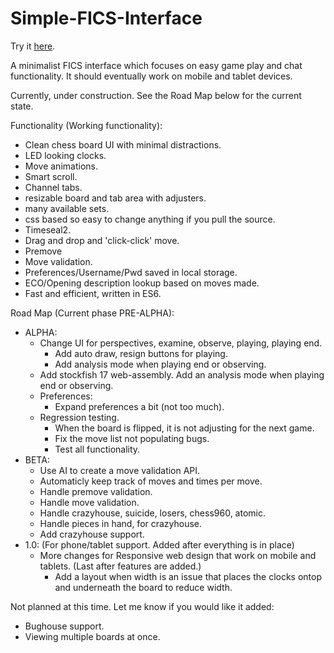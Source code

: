 # Simple-FICS-Interface
Try it <a href="https://cday-with-ai.github.io/Simple-FICS-Interface/" target="_blank">here</a>.

A minimalist FICS interface which focuses on easy game play and chat functionality. It should eventually work on mobile and tablet devices.

Currently, under construction. See the Road Map below for the current state.

Functionality (Working functionality):
- Clean chess board UI with minimal distractions.
- LED looking clocks.
- Move animations.
- Smart scroll.
- Channel tabs.
- resizable board and tab area with adjusters.
- many available sets.
- css based so easy to change anything if you pull the source.
- Timeseal2.
- Drag and drop and 'click-click' move.
- Premove
- Move validation.
- Preferences/Username/Pwd saved in local storage.
- ECO/Opening description lookup based on moves made.
- Fast and efficient, written in ES6.

Road Map (Current phase PRE-ALPHA):
- ALPHA:
  - Change UI for perspectives, examine, observe, playing, playing end.
    - Add auto draw, resign buttons for playing.
    - Add analysis mode when playing end or observing.
  - Add stockfish 17 web-assembly. Add an analysis mode when playing end or observing.
  - Preferences:
    - Expand preferences a bit (not too much).
  - Regression testing.
    - When the board is flipped, it is not adjusting for the next game.
    - Fix the move list not populating bugs.
    - Test all functionality.
- BETA:
  - Use AI to create a move validation API.
  - Automaticly keep track of moves and times per move.
  - Handle premove validation.
  - Handle move validation.
  - Handle crazyhouse, suicide, losers, chess960, atomic.
  - Handle pieces in hand, for crazyhouse.
  - Add crazyhouse support.
- 1.0: (For phone/tablet support. Added after everything is in place)
  - More changes for Responsive web design that work on mobile and tablets. (Last after features are added.)
    - Add a layout when width is an issue that places the clocks ontop and underneath the board to reduce width.


Not planned at this time. Let me know if you would like it added:
- Bughouse support.
- Viewing multiple boards at once.